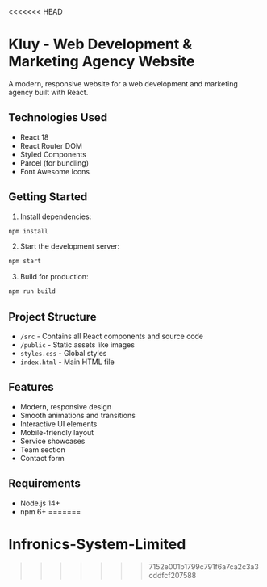 <<<<<<< HEAD
# Kluy - Web Development & Marketing Agency Website

A modern, responsive website for a web development and marketing agency built with React.

## Technologies Used

- React 18
- React Router DOM
- Styled Components
- Parcel (for bundling)
- Font Awesome Icons

## Getting Started

1. Install dependencies:
```bash
npm install
```

2. Start the development server:
```bash
npm start
```

3. Build for production:
```bash
npm run build
```

## Project Structure

- `/src` - Contains all React components and source code
- `/public` - Static assets like images
- `styles.css` - Global styles
- `index.html` - Main HTML file

## Features

- Modern, responsive design
- Smooth animations and transitions
- Interactive UI elements
- Mobile-friendly layout
- Service showcases
- Team section
- Contact form

## Requirements

- Node.js 14+
- npm 6+
=======
# Infronics-System-Limited
>>>>>>> 7152e001b1799c791f6a7ca2c3a3cddfcf207588
